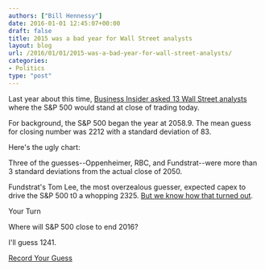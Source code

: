 ```yaml
---
authors: ["Bill Hennessy"]
date: 2016-01-01 12:45:07+00:00
draft: false
title: 2015 was a bad year for Wall Street analysts
layout: blog
url: /2016/01/01/2015-was-a-bad-year-for-wall-street-analysts/
categories:
- Politics
type: "post"
---
```


Last year about this time, [Business Insider asked 13 Wall Street analysts](https://www.businessinsider.com/wall-street-2015-sp-500-forecasts-2015-1) where the S&P 500 would stand at close of trading today.

For background, the S&P 500 began the year at 2058.9. The mean guess for closing number was 2212 with a standard deviation of 83.

Here's the ugly chart: 



Three of the guesses--Oppenheimer, RBC, and Fundstrat--were more than 3 standard deviations from the actual close of 2050.

Fundstrat's Tom Lee, the most overzealous guesser, expected capex to drive the S&P 500 t0 a whopping 2325. [But we know how that turned out](https://hennessysview.com/2015/12/31/2016-bad-year/).

Your Turn

Where will S&P 500 close to end 2016?

I'll guess 1241.

[Record Your Guess](https://bhennessy.typeform.com/to/SqZwZb)

